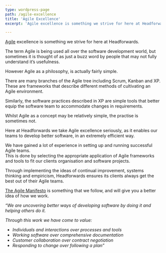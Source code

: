 ```yaml
---
type: wordpress-page
path: /agile-excellence
title: 'Agile Excellence'
excerpt: 'Agile excellence is something we strive for here at Headforwards. The term Agile is being used all over the software development world, but sometimes it is thought of as just a buzz word by people that may not fully understand it’s usefulness. However Agile as a philosophy, is actually fairly simple. There are many branches of …'

---
```

[Agile](http://www.headforwards.com/2015/06/what-is-agile/) excellence is something we strive for here at Headforwards.

The term Agile is being used all over the software development world, but sometimes it is thought of as just a buzz word by people that may not fully understand it’s usefulness.

However Agile as a philosophy, is actually fairly simple.

There are many branches of the Agile tree including Scrum, Kanban and XP. These are frameworks that describe different methods of cultivating an Agile environment.

Similarly, the software practices described in XP are simple tools that better equip the software team to accommodate changes in requirements.

Whilst Agile as a concept may be relatively simple, the practise is sometimes not.

Here at Headforwards we take Agile excellence seriously, as it enables our teams to develop better software, in an extremely efficient way.

We have gained a lot of experience in setting up and running successful Agile teams.  
This is done by selecting the appropriate application of Agile frameworks and tools to fit our clients organisation and software projects.

Through implementing the ideas of continual improvement, systems thinking and empiricism, Headforwards ensures its clients always get the best out of their Agile teams.

[The Agile Manifesto](http://www.headforwards.com/the-agile-manifesto/) is something that we follow, and will give you a better idea of how we work.

_“We are uncovering better ways of developing software by doing it and helping others do it._

_Through this work we have come to value:_

*   _Individuals and interactions over processes and tools_
*   _Working software over comprehensive documentation_
*   _Customer collaboration over contract negotiation_
*   _Responding to change over following a plan”_

